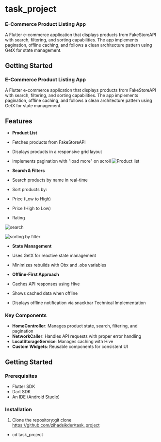 # task_project

### E-Commerce Product Listing App

A Flutter e-commerce application that displays products from FakeStoreAPI
with search, filtering, and sorting capabilities. The app implements pagination, 
offline caching, and follows a clean architecture pattern using GetX for state management.

## Getting Started

### E-Commerce Product Listing App

A Flutter e-commerce application that displays products from FakeStoreAPI with search, filtering, and sorting capabilities. The app implements pagination, offline caching, and follows a clean architecture pattern using GetX for state management.


## Features

- **Product List**

- Fetches products from FakeStoreAPI
- Displays products in a responsive grid layout
- Implements pagination with "load more" on scroll
![Product list](https://github.com/user-attachments/assets/d2f914a7-c02f-4046-abb8-a3eba274f31f)



- **Search & Filters**

- Search products by name in real-time
- Sort products by:

- Price (Low to High)
- Price (High to Low)
- Rating

![search](https://github.com/user-attachments/assets/21eb00f5-b7ba-4daf-8514-8b931e306250)

![sorting by filter](https://github.com/user-attachments/assets/9cb0e41e-658b-4096-a2b2-dc6fdf904348)


- **State Management**

- Uses GetX for reactive state management
- Minimizes rebuilds with Obx and .obs variables



- **Offline-First Approach**

- Caches API responses using Hive
- Shows cached data when offline
- Displays offline notification via snackbar
Technical Implementation

### Key Components

- **HomeController**: Manages product state, search, filtering, and pagination
- **NetworkCaller**: Handles API requests with proper error handling
- **LocalStorageService**: Manages caching with Hive
- **Custom Widgets**: Reusable components for consistent UI


## Getting Started

### Prerequisites

- Flutter SDK 
- Dart SDK 
- An IDE (Android Studio)


### Installation

1. Clone the repository:git clone https://github.com/zihadsikder/task_project
- cd task_project

